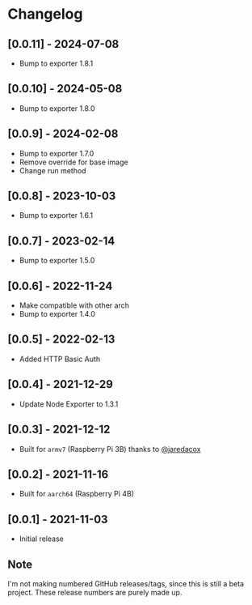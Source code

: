 # Changelog

## [0.0.11] - 2024-07-08
- Bump to exporter 1.8.1

## [0.0.10] - 2024-05-08
- Bump to exporter 1.8.0

## [0.0.9] - 2024-02-08
- Bump to exporter 1.7.0
- Remove override for base image
- Change run method

## [0.0.8] - 2023-10-03
- Bump to exporter 1.6.1

## [0.0.7] - 2023-02-14
- Bump to exporter 1.5.0

## [0.0.6] - 2022-11-24
- Make compatible with other arch
- Bump to exporter 1.4.0

## [0.0.5] - 2022-02-13
- Added HTTP Basic Auth

## [0.0.4] - 2021-12-29
- Update Node Exporter to 1.3.1

## [0.0.3] - 2021-12-12
- Built for `armv7` (Raspberry Pi 3B) thanks to [@jaredacox](https://github.com/jaredacox)

## [0.0.2] - 2021-11-16
- Built for `aarch64` (Raspberry Pi 4B)

## [0.0.1] - 2021-11-03
- Initial release

## Note
I'm not making numbered GitHub releases/tags, since this is still a beta project. These release numbers are purely made up.
